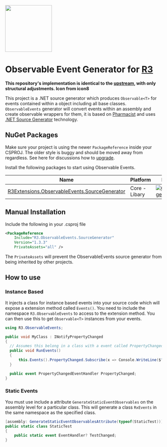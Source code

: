 <a href="https://github.com/luojunyuan/R3.ObservableEvents">
    <img width="150" src="./images/logo.png"/>
</a>

# Observable Event Generator for [R3](https://github.com/Cysharp/R3)

**This repository's implementation is identical to the [upstream](https://github.com/reactivemarbles/ObservableEvents), with only structural adjustments. Icon from icon8**

This project is a .NET source generator which produces `Observable<T>` for events contained within a object including all base classes. `ObservableEvents` generator will convert events within an assembly and create observable wrappers for them, it is based on [Pharmacist](https://github.com/reactiveui/Pharmacist) and uses [.NET Source Generator](https://docs.microsoft.com/en-us/dotnet/csharp/roslyn-sdk/source-generators-overview) technology.

## NuGet Packages

Make sure your project is using the newer `PackageReference` inside your CSPROJ. The older style is buggy and should be moved away from regardless. See here for discussions how to [upgrade](https://docs.microsoft.com/en-us/nuget/consume-packages/migrate-packages-config-to-package-reference).

Install the following packages to start using Observable Events.

| Name                          | Platform          | NuGet                            |
| ----------------------------- | ----------------- | -------------------------------- |
| [R3Extensions.ObservableEvents.SourceGenerator][Core]       | Core - Libary     | [![CoreBadge]][Core]             |

[Core]: https://www.nuget.org/packages/R3Extensions.ObservableEvents.SourceGenerator/
[CoreBadge]: https://img.shields.io/nuget/v/R3Extensions.ObservableEvents.SourceGenerator.svg

## Manual Installation

Include the following in your .csproj file

```xml
<PackageReference
    Include="R3.ObservableEvents.SourceGenerator"
    Version="1.3.3"
    PrivateAssets="all" />
```

The `PrivateAssets` will prevent the ObservableEvents source generator from being inherited by other projects.

## How to use

### Instance Based

It injects a class for instance based events into your source code which will expose a extension method called `Events()`. You need to include the namespace `R3.ObservableEvents` to access to the extension method. You can then use this to get `Observable<T>` instances from your events.

```cs
using R3.ObservableEvents;

public void MyClass : INotifyPropertyChanged
{
  // Assumes this belong in a class with a event called PropertyChanged.
  public void RunEvents()
  {
      this.Events().PropertyChanged.Subscribe(x => Console.WriteLine($"The {x} property has changed"));
  }

  public event PropertyChangedEventHandler PropertyChanged;
}
```

### Static Events

You must use include a attribute `GenerateStaticEventObservables` on the assembly level for a particular class. This will generate a class `RxEvents` in the same namespace as the specified class.

```cs
[assembly: GenerateStaticEventObservablesAttribute(typeof(StaticTest))]
public static class StaticTest
{
    public static event EventHandler? TestChanged;
}
```

